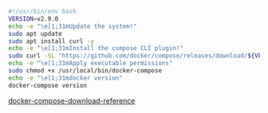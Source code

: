 
```bash
#!/usr/bin/env bash
VERSION=v2.9.0
echo -e "\e[1;31mUpdate the system!"
sudo apt update
sudo apt install curl -y
echo -e "\e[1;31mInstall the compose CLI plugin!"
sudo curl -SL "https://github.com/docker/compose/releases/download/${VERSION}/docker-compose-linux-x86_64" -o /usr/local/bin/docker-compose
echo -e "\e[1;31mApply executable permissions"
sudo chmod +x /usr/local/bin/docker-compose
echo -e "\e[1;31mdocker version"
docker-compose version
```

[docker-compose-download-reference](https://github.com/docker/compose/releases)
